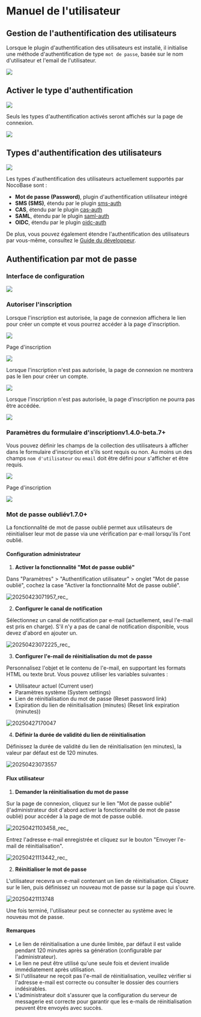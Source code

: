 # Manuel de l'utilisateur

## Gestion de l'authentification des utilisateurs

Lorsque le plugin d'authentification des utilisateurs est installé, il initialise une méthode d'authentification de type `mot de passe`, basée sur le nom d'utilisateur et l'email de l'utilisateur.

![](https://static-docs.nocobase.com/66eaa9d5421c9cb713b117366bd8a5d5.png)

## Activer le type d'authentification

![](https://static-docs.nocobase.com/7f1fb8f8ca5de67ffc68eff0a65848f5.png)

Seuls les types d'authentification activés seront affichés sur la page de connexion.

![](https://static-docs.nocobase.com/8375a36ef98417af0f0977f1e07345dd.png)

## Types d'authentification des utilisateurs

![](https://static-docs.nocobase.com/da4250c0cea343ebe470cbf7be4b12e4.png)

Les types d'authentification des utilisateurs actuellement supportés par NocoBase sont :

- **Mot de passe (Password)**, plugin d'authentification utilisateur intégré
- **SMS (SMS)**, étendu par le plugin [sms-auth](../../auth-sms/index.md)
- **CAS**, étendu par le plugin [cas-auth](../../auth-cas/index.md)
- **SAML**, étendu par le plugin [saml-auth](../../auth-saml/index.md)
- **OIDC**, étendu par le plugin [oidc-auth](../../auth-oidc/index.md)

De plus, vous pouvez également étendre l'authentification des utilisateurs par vous-même, consultez le [Guide du développeur](../dev/guide.md).

## Authentification par mot de passe

### Interface de configuration

![](https://static-docs.nocobase.com/202411131505095.png)

### Autoriser l'inscription

Lorsque l'inscription est autorisée, la page de connexion affichera le lien pour créer un compte et vous pourrez accéder à la page d'inscription.

![](https://static-docs.nocobase.com/78903930d4b47aaf75cf94c55dd3596e.png)

Page d'inscription

![](https://static-docs.nocobase.com/ac3c3ab42df28cb7c6dc70b24e99e7f7.png)

Lorsque l'inscription n'est pas autorisée, la page de connexion ne montrera pas le lien pour créer un compte.

![](https://static-docs.nocobase.com/8d5e3b6df9991bfc1c2e095a93745121.png)

Lorsque l'inscription n'est pas autorisée, la page d'inscription ne pourra pas être accédée.

![](https://static-docs.nocobase.com/09325c4b07e09f88f80a14dff8430556.png)

### Paramètres du formulaire d'inscription<Badge>v1.4.0-beta.7+</Badge>

Vous pouvez définir les champs de la collection des utilisateurs à afficher dans le formulaire d'inscription et s'ils sont requis ou non. Au moins un des champs `nom d'utilisateur` ou `email` doit être défini pour s'afficher et être requis.

![](https://static-docs.nocobase.com/202411262133669.png)

Page d'inscription

![](https://static-docs.nocobase.com/202411262135801.png)

### Mot de passe oublié<Badge>v1.7.0+</Badge>

La fonctionnalité de mot de passe oublié permet aux utilisateurs de réinitialiser leur mot de passe via une vérification par e-mail lorsqu'ils l'ont oublié.

#### Configuration administrateur

1.  **Activer la fonctionnalité "Mot de passe oublié"**

  Dans "Paramètres" > "Authentification utilisateur" > onglet "Mot de passe oublié", cochez la case "Activer la fonctionnalité Mot de passe oublié".

  ![20250423071957_rec_](https://static-docs.nocobase.com/20250423071957_rec_.gif)

2.  **Configurer le canal de notification**

  Sélectionnez un canal de notification par e-mail (actuellement, seul l'e-mail est pris en charge). S'il n'y a pas de canal de notification disponible, vous devez d'abord en ajouter un.

  ![20250423072225_rec_](https://static-docs.nocobase.com/20250423072225_rec_.gif)

3.  **Configurer l'e-mail de réinitialisation du mot de passe**

  Personnalisez l'objet et le contenu de l'e-mail, en supportant les formats HTML ou texte brut. Vous pouvez utiliser les variables suivantes :
  *   Utilisateur actuel (Current user)
  *   Paramètres système (System settings)
  *   Lien de réinitialisation du mot de passe (Reset password link)
  *   Expiration du lien de réinitialisation (minutes) (Reset link expiration (minutes))

  ![20250427170047](https://static-docs.nocobase.com/20250427170047.png)

4.  **Définir la durée de validité du lien de réinitialisation**

  Définissez la durée de validité du lien de réinitialisation (en minutes), la valeur par défaut est de 120 minutes.

  ![20250423073557](https://static-docs.nocobase.com/20250423073557.png)

#### Flux utilisateur

1.  **Demander la réinitialisation du mot de passe**

  Sur la page de connexion, cliquez sur le lien "Mot de passe oublié" (l'administrateur doit d'abord activer la fonctionnalité de mot de passe oublié) pour accéder à la page de mot de passe oublié.

  ![20250421103458_rec_](https://static-docs.nocobase.com/20250421103458_rec_.gif)

  Entrez l'adresse e-mail enregistrée et cliquez sur le bouton "Envoyer l'e-mail de réinitialisation".

  ![20250421113442_rec_](https://static-docs.nocobase.com/20250421113442_rec_.gif)

2.  **Réinitialiser le mot de passe**

  L'utilisateur recevra un e-mail contenant un lien de réinitialisation. Cliquez sur le lien, puis définissez un nouveau mot de passe sur la page qui s'ouvre.

  ![20250421113748](https://static-docs.nocobase.com/20250421113748.png)

  Une fois terminé, l'utilisateur peut se connecter au système avec le nouveau mot de passe.

#### Remarques

*   Le lien de réinitialisation a une durée limitée, par défaut il est valide pendant 120 minutes après sa génération (configurable par l'administrateur).
*   Le lien ne peut être utilisé qu'une seule fois et devient invalide immédiatement après utilisation.
*   Si l'utilisateur ne reçoit pas l'e-mail de réinitialisation, veuillez vérifier si l'adresse e-mail est correcte ou consulter le dossier des courriers indésirables.
*   L'administrateur doit s'assurer que la configuration du serveur de messagerie est correcte pour garantir que les e-mails de réinitialisation peuvent être envoyés avec succès.
